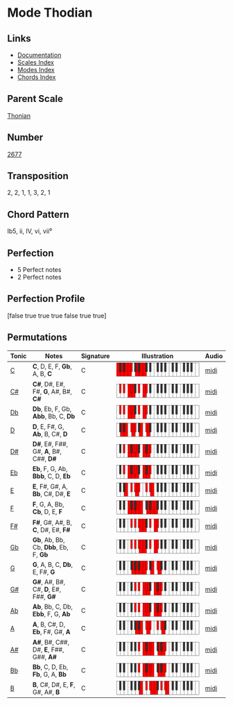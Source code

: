 # Mode Thodian

## Links

- [Documentation](README.md)
- [Scales Index](Scales.md)
- [Modes Index](Modes.md)
- [Chords Index](Chords.md)

## Parent Scale

[Thonian](ScaleThonian.md)

## Number

[2677](https://ianring.com/musictheory/scales/2677)

## Transposition

2, 2, 1, 1, 3, 2, 1

## Chord Pattern

Ib5, ii, IV, vi, vii⁰

## Perfection

- 5 Perfect notes
- 2 Perfect notes

## Perfection Profile

[false true true true false true true]

## Permutations

| Tonic | Notes | Signature | Illustration | Audio |
|-------|-------|-----------|--------------|-------|
| [C](ModeCNaturalThodian.md) | **C**, D, E, F, **Gb**, A, B, **C** | C | ![CNaturalThodian](ModeCNaturalThodian.png) | [midi](https://github.com/edipermadi/music/blob/main/docs/ModeCNaturalThodian.mid?raw=true) |
| [C#](ModeCSharpThodian.md) | **C#**, D#, E#, F#, **G**, A#, B#, **C#** | C | ![CSharpThodian](ModeCSharpThodian.png) | [midi](https://github.com/edipermadi/music/blob/main/docs/ModeCSharpThodian.mid?raw=true) |
| [Db](ModeDFlatThodian.md) | **Db**, Eb, F, Gb, **Abb**, Bb, C, **Db** | C | ![DFlatThodian](ModeDFlatThodian.png) | [midi](https://github.com/edipermadi/music/blob/main/docs/ModeDFlatThodian.mid?raw=true) |
| [D](ModeDNaturalThodian.md) | **D**, E, F#, G, **Ab**, B, C#, **D** | C | ![DNaturalThodian](ModeDNaturalThodian.png) | [midi](https://github.com/edipermadi/music/blob/main/docs/ModeDNaturalThodian.mid?raw=true) |
| [D#](ModeDSharpThodian.md) | **D#**, E#, F##, G#, **A**, B#, C##, **D#** | C | ![DSharpThodian](ModeDSharpThodian.png) | [midi](https://github.com/edipermadi/music/blob/main/docs/ModeDSharpThodian.mid?raw=true) |
| [Eb](ModeEFlatThodian.md) | **Eb**, F, G, Ab, **Bbb**, C, D, **Eb** | C | ![EFlatThodian](ModeEFlatThodian.png) | [midi](https://github.com/edipermadi/music/blob/main/docs/ModeEFlatThodian.mid?raw=true) |
| [E](ModeENaturalThodian.md) | **E**, F#, G#, A, **Bb**, C#, D#, **E** | C | ![ENaturalThodian](ModeENaturalThodian.png) | [midi](https://github.com/edipermadi/music/blob/main/docs/ModeENaturalThodian.mid?raw=true) |
| [F](ModeFNaturalThodian.md) | **F**, G, A, Bb, **Cb**, D, E, **F** | C | ![FNaturalThodian](ModeFNaturalThodian.png) | [midi](https://github.com/edipermadi/music/blob/main/docs/ModeFNaturalThodian.mid?raw=true) |
| [F#](ModeFSharpThodian.md) | **F#**, G#, A#, B, **C**, D#, E#, **F#** | C | ![FSharpThodian](ModeFSharpThodian.png) | [midi](https://github.com/edipermadi/music/blob/main/docs/ModeFSharpThodian.mid?raw=true) |
| [Gb](ModeGFlatThodian.md) | **Gb**, Ab, Bb, Cb, **Dbb**, Eb, F, **Gb** | C | ![GFlatThodian](ModeGFlatThodian.png) | [midi](https://github.com/edipermadi/music/blob/main/docs/ModeGFlatThodian.mid?raw=true) |
| [G](ModeGNaturalThodian.md) | **G**, A, B, C, **Db**, E, F#, **G** | C | ![GNaturalThodian](ModeGNaturalThodian.png) | [midi](https://github.com/edipermadi/music/blob/main/docs/ModeGNaturalThodian.mid?raw=true) |
| [G#](ModeGSharpThodian.md) | **G#**, A#, B#, C#, **D**, E#, F##, **G#** | C | ![GSharpThodian](ModeGSharpThodian.png) | [midi](https://github.com/edipermadi/music/blob/main/docs/ModeGSharpThodian.mid?raw=true) |
| [Ab](ModeAFlatThodian.md) | **Ab**, Bb, C, Db, **Ebb**, F, G, **Ab** | C | ![AFlatThodian](ModeAFlatThodian.png) | [midi](https://github.com/edipermadi/music/blob/main/docs/ModeAFlatThodian.mid?raw=true) |
| [A](ModeANaturalThodian.md) | **A**, B, C#, D, **Eb**, F#, G#, **A** | C | ![ANaturalThodian](ModeANaturalThodian.png) | [midi](https://github.com/edipermadi/music/blob/main/docs/ModeANaturalThodian.mid?raw=true) |
| [A#](ModeASharpThodian.md) | **A#**, B#, C##, D#, **E**, F##, G##, **A#** | C | ![ASharpThodian](ModeASharpThodian.png) | [midi](https://github.com/edipermadi/music/blob/main/docs/ModeASharpThodian.mid?raw=true) |
| [Bb](ModeBFlatThodian.md) | **Bb**, C, D, Eb, **Fb**, G, A, **Bb** | C | ![BFlatThodian](ModeBFlatThodian.png) | [midi](https://github.com/edipermadi/music/blob/main/docs/ModeBFlatThodian.mid?raw=true) |
| [B](ModeBNaturalThodian.md) | **B**, C#, D#, E, **F**, G#, A#, **B** | C | ![BNaturalThodian](ModeBNaturalThodian.png) | [midi](https://github.com/edipermadi/music/blob/main/docs/ModeBNaturalThodian.mid?raw=true) |
